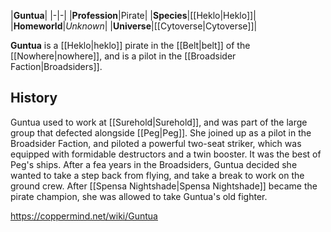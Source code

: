 |**Guntua**|
|-|-|
|**Profession**|Pirate|
|**Species**|[[Heklo\|Heklo]]|
|**Homeworld**|*Unknown*|
|**Universe**|[[Cytoverse\|Cytoverse]]|

**Guntua** is a [[Heklo\|heklo]] pirate in the [[Belt\|belt]] of the [[Nowhere\|nowhere]], and is a pilot in the [[Broadsider Faction\|Broadsiders]].

## History
Guntua used to work at [[Surehold\|Surehold]], and was part of the large group that defected alongside [[Peg\|Peg]]. She joined up as a pilot in the Broadsider Faction, and piloted a powerful two-seat striker, which was equipped with formidable destructors and a twin booster. It was the best of Peg's ships. After a fea years in the Broadsiders, Guntua decided she wanted to take a step back from flying, and take a break to work on the ground crew. After [[Spensa Nightshade\|Spensa Nightshade]] became the pirate champion, she was allowed to take Guntua's old fighter.



https://coppermind.net/wiki/Guntua